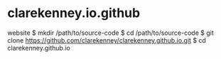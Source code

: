 # clarekenney.io.github
website
$ mkdir /path/to/source-code
$ cd /path/to/source-code
$ git clone https://github.com/clarekenney/clarekenney.github.io.git
$ cd clarekenney.github.io
